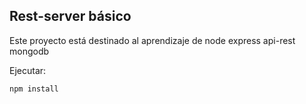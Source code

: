 ## Rest-server básico

Este proyecto está destinado al aprendizaje de node express api-rest mongodb

Ejecutar:

```
npm install
```
